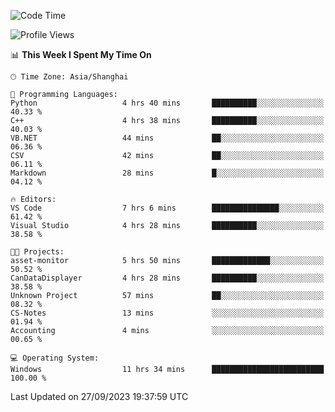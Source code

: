 <!--START_SECTION:waka-->
![Code Time](http://img.shields.io/badge/Code%20Time-1%2C268%20hrs%2013%20mins-blue)

![Profile Views](http://img.shields.io/badge/Profile%20Views-4-blue)

📊 **This Week I Spent My Time On** 

```text
🕑︎ Time Zone: Asia/Shanghai

💬 Programming Languages: 
Python                   4 hrs 40 mins       ██████████░░░░░░░░░░░░░░░   40.33 % 
C++                      4 hrs 38 mins       ██████████░░░░░░░░░░░░░░░   40.03 % 
VB.NET                   44 mins             ██░░░░░░░░░░░░░░░░░░░░░░░   06.36 % 
CSV                      42 mins             ██░░░░░░░░░░░░░░░░░░░░░░░   06.11 % 
Markdown                 28 mins             █░░░░░░░░░░░░░░░░░░░░░░░░   04.12 % 

🔥 Editors: 
VS Code                  7 hrs 6 mins        ███████████████░░░░░░░░░░   61.42 % 
Visual Studio            4 hrs 28 mins       ██████████░░░░░░░░░░░░░░░   38.58 % 

🐱‍💻 Projects: 
asset-monitor            5 hrs 50 mins       █████████████░░░░░░░░░░░░   50.52 % 
CanDataDisplayer         4 hrs 28 mins       ██████████░░░░░░░░░░░░░░░   38.58 % 
Unknown Project          57 mins             ██░░░░░░░░░░░░░░░░░░░░░░░   08.32 % 
CS-Notes                 13 mins             ░░░░░░░░░░░░░░░░░░░░░░░░░   01.94 % 
Accounting               4 mins              ░░░░░░░░░░░░░░░░░░░░░░░░░   00.65 % 

💻 Operating System: 
Windows                  11 hrs 34 mins      █████████████████████████   100.00 % 
```


 Last Updated on 27/09/2023 19:37:59 UTC
<!--END_SECTION:waka-->
